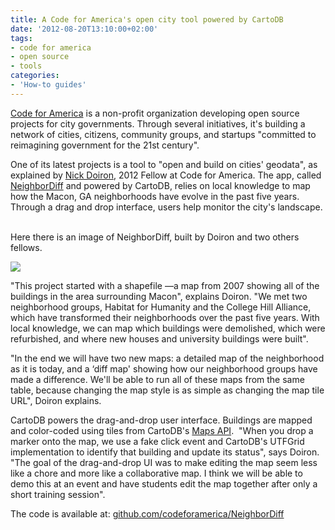 ```yaml
---
title: A Code for America's open city tool powered by CartoDB
date: '2012-08-20T13:10:00+02:00'
tags:
- code for america
- open source
- tools
categories:
- 'How-to guides'
---
```


<a href="http://codeforamerica.org/">Code for America</a> is a non-profit organization developing open source projects for city governments. Through several initiatives, it's building a network of cities, citizens, community groups, and startups "committed to reimagining government for the 21st century".

One of its latest projects is a tool to "open and build on cities' geodata", as explained by <a href="http://codeforamerica.org/author/nickd/">Nick Doiron</a>, 2012 Fellow at Code for America. The app, called <a href="http://codeforamerica.github.com/NeighborDiff/">NeighborDiff</a> and powered by CartoDB, relies on local knowledge to map how the Macon, GA neighborhoods have evolve in the past five years. Through a drag and drop interface, users help monitor the city's landscape.  

Here there is an image of NeighborDiff, built by Doiron and two others fellows.  

<a href="http://codeforamerica.github.com/NeighborDiff/"><img src="http://cartodb.s3.amazonaws.com/tumblr/posts/diff.png"/></a>

"This project started with a shapefile &#8212;a map from 2007 showing all of the buildings in the area surrounding Macon", explains Doiron. "We met two neighborhood groups, Habitat for Humanity and the College Hill Alliance, which have transformed their neighborhoods over the past five years. With local knowledge, we can map which buildings were demolished, which were refurbished, and where new houses and university buildings were built". 

"In the end we will have two new maps: a detailed map of the neighborhood as it is today, and a &#8216;diff map' showing how our neighborhood groups have made a difference. We'll be able to run all of these maps from the same table, because changing the map style is as simple as changing the map tile URL", Doiron explains. 

CartoDB powers the drag-and-drop user interface. Buildings are mapped and color-coded using tiles from CartoDB's <a href="http://developers.cartodb.com/documentation/cartodb-apis.html#maps_api">Maps API</a>. 
"When you drop a marker onto the map, we use a fake click event and CartoDB's UTFGrid implementation to identify that building and update its status", says Doiron. "The goal of the drag-and-drop UI was to make editing the map seem less like a chore and more like a collaborative map. I think we will be able to demo this at an event and have students edit the map together after only a short training session". 

The code is available at: <a href="https://github.com/codeforamerica/NeighborDiff">github.com/codeforamerica/NeighborDiff</a>
